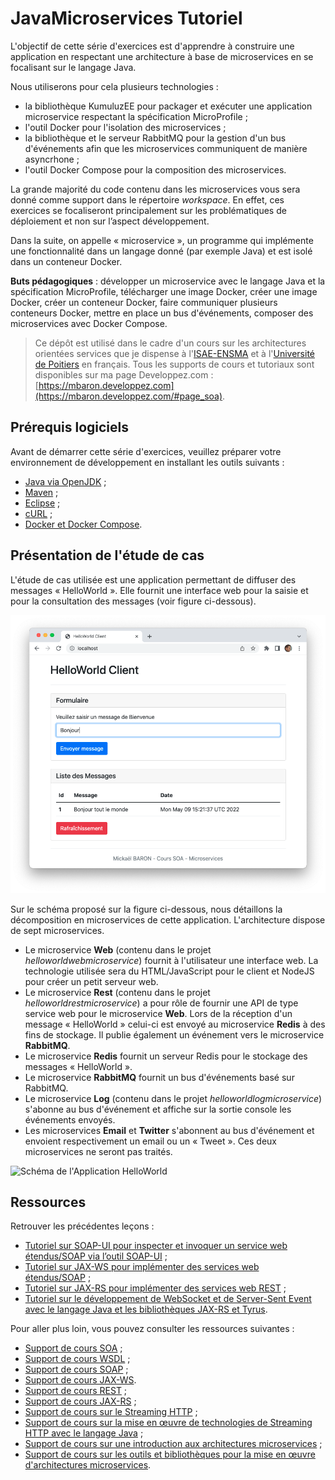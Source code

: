 # JavaMicroservices Tutoriel

L'objectif de cette série d'exercices est d'apprendre à construire une application en respectant une architecture à base de microservices en se focalisant sur le langage Java.

Nous utiliserons pour cela plusieurs technologies :

* la bibliothèque KumuluzEE pour packager et exécuter une application microservice respectant la spécification MicroProfile ;
* l'outil Docker pour l'isolation des microservices ;
* la bibliothèque et le serveur RabbitMQ pour la gestion d'un bus d'événements afin que les microservices communiquent de manière asyncrhone ;
* l'outil Docker Compose pour la composition des microservices.

La grande majorité du code contenu dans les microservices vous sera donné comme support dans le répertoire _workspace_. En effet, ces exercices se focaliseront principalement sur les problématiques de déploiement et non sur l’aspect développement.

Dans la suite, on appelle « microservice », un programme qui implémente une fonctionnalité dans un langage donné (par exemple Java) et est isolé dans un conteneur Docker.

**Buts pédagogiques** : développer un microservice avec le langage Java et la spécification MicroProfile, télécharger une image Docker, créer une image Docker, créer un conteneur Docker, faire communiquer plusieurs conteneurs Docker, mettre en place un bus d'événements, composer des microservices avec Docker Compose.

> Ce dépôt est utilisé dans le cadre d'un cours sur les architectures orientées services que je dispense à l'[ISAE-ENSMA](https://www.ensma.fr) et à l'[Université de Poitiers](https://www.univ-poitiers.fr/) en français. Tous les supports de cours et tutoriaux sont disponibles sur ma page Developpez.com : [https://mbaron.developpez.com](https://mbaron.developpez.com/#page_soa).

## Prérequis logiciels

Avant de démarrer cette série d'exercices, veuillez préparer votre environnement de développement en installant les outils suivants :

* [Java via OpenJDK](https://jdk.java.net/ "Java 8 à 11") ;
* [Maven](https://maven.apache.org/ "Maven") ;
* [Eclipse](https://www.eclipse.org/ "Eclipse") ;
* [cURL](https://curl.haxx.se "cURL") ;
* [Docker et Docker Compose](https://www.docker.com/ "Docker").

## Présentation de l'étude de cas

L'étude de cas utilisée est une application permettant de diffuser des messages « HelloWorld ». Elle fournit une interface web pour la saisie et pour la consultation des messages (voir figure ci-dessous).

![Application HelloWorld](./images/helloworldapplication.png "Application HelloWorld")

Sur le schéma proposé sur la figure ci-dessous, nous détaillons la décomposition en microservices de cette application. L'architecture dispose de sept microservices.

* Le microservice **Web** (contenu dans le projet _helloworldwebmicroservice_) fournit à l'utilisateur une interface web. La technologie utilisée sera du HTML/JavaScript pour le client et NodeJS pour créer un petit serveur web.
* Le microservice **Rest** (contenu dans le projet _helloworldrestmicroservice_) a pour rôle de fournir une API de type service web pour le microservice **Web**. Lors de la réception d'un message « HelloWorld » celui-ci est envoyé au microservice **Redis** à des fins de stockage. Il publie également un événement vers le microservice **RabbitMQ**.
* Le microservice **Redis** fournit un serveur Redis pour le stockage des messages « HelloWorld ».
* Le microservice **RabbitMQ** fournit un bus d'événements basé sur RabbitMQ.
* Le microservice **Log** (contenu dans le projet _helloworldlogmicroservice_) s'abonne au bus d'événement et affiche sur la sortie console les événements envoyés.
* Les microservices **Email** et **Twitter** s'abonnent au bus d'événement et envoient respectivement un email ou un « Tweet ». Ces deux microservices ne seront pas traités.

![Schéma de l'Application HelloWorld](./images/helloworldapplicationschema.png "Schéma de l'Application HelloWorld")

## Ressources

Retrouver les précédentes leçons :

* [Tutoriel sur SOAP-UI pour inspecter et invoquer un service web étendus/SOAP via l’outil SOAP-UI](https://github.com/mickaelbaron/soapui-tutorial) ;
* [Tutoriel sur JAX-WS pour implémenter des services web étendus/SOAP](https://github.com/mickaelbaron/jaxws-tutorial) ;
* [Tutoriel sur JAX-RS pour implémenter des services web REST](https://github.com/mickaelbaron/jaxrs-tutorial) ;
* [Tutoriel sur le développement de WebSocket et de Server-Sent Event avec le langage Java et les bibliothèques JAX-RS et Tyrus](https://github.com/mickaelbaron/streaminghttp-tutorial).

Pour aller plus loin, vous pouvez consulter les ressources suivantes :

* [Support de cours SOA](https://mickael-baron.fr/soa/introduction-soa "Support de cours SOA") ;
* [Support de cours WSDL](https://mickael-baron.fr/soa/decrire-configurer-wsdl "Support de cours WSDL") ;
* [Support de cours SOAP](https://mickael-baron.fr/soa/communiquer-soap "Support de cours SOAP") ;
* [Support de cours JAX-WS](https://mickael-baron.fr/soa/developper-serviceweb-jaxws "Support de cours JAX-WS").
* [Support de cours REST](https://mickael-baron.fr/soa/comprendre-style-architecture-rest "Support de cours REST") ;
* [Support de cours JAX-RS](https://mickael-baron.fr/soa/developper-serviceweb-rest-jaxrs "Support de cours JAX-RS") ;
* [Support de cours sur le Streaming HTTP](https://mickael-baron.fr/soa/introduction-streaminghttp) ;
* [Support de cours sur la mise en œuvre de technologies de Streaming HTTP avec le langage Java](https://mickael-baron.fr/soa/streaminghttp-mise-en-oeuvre) ;
* [Support de cours sur une introduction aux architectures microservices](https://mickael-baron.fr/soa/introduction-microservices "Support de cours sur une introduction aux architectures microservices") ;
* [Support de cours sur les outils et bibliothèques pour la mise en œuvre d'architectures microservices](https://mickael-baron.fr/soa/microservices-mise-en-oeuvre "Support de cours sur les outils et bibliothèques pour la mise en œuvre d'architectures microservices").
